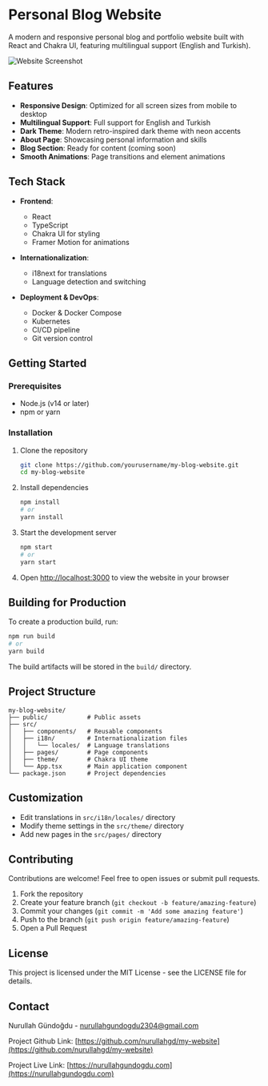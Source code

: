 # Personal Blog Website

A modern and responsive personal blog and portfolio website built with React and Chakra UI, featuring multilingual support (English and Turkish).

![Website Screenshot](https://hizliresim.com/b8aamxt.png)

## Features

- **Responsive Design**: Optimized for all screen sizes from mobile to desktop
- **Multilingual Support**: Full support for English and Turkish
- **Dark Theme**: Modern retro-inspired dark theme with neon accents
- **About Page**: Showcasing personal information and skills
- **Blog Section**: Ready for content (coming soon)
- **Smooth Animations**: Page transitions and element animations

## Tech Stack

- **Frontend**:
  - React
  - TypeScript
  - Chakra UI for styling
  - Framer Motion for animations
  
- **Internationalization**:
  - i18next for translations
  - Language detection and switching

- **Deployment & DevOps**:
  - Docker & Docker Compose
  - Kubernetes
  - CI/CD pipeline
  - Git version control

## Getting Started

### Prerequisites

- Node.js (v14 or later)
- npm or yarn

### Installation

1. Clone the repository
   ```bash
   git clone https://github.com/yourusername/my-blog-website.git
   cd my-blog-website
   ```

2. Install dependencies
   ```bash
   npm install
   # or
   yarn install
   ```

3. Start the development server
   ```bash
   npm start
   # or
   yarn start
   ```

4. Open [http://localhost:3000](http://localhost:3000) to view the website in your browser

## Building for Production

To create a production build, run:
```bash
npm run build
# or
yarn build
```

The build artifacts will be stored in the `build/` directory.

## Project Structure

```
my-blog-website/
├── public/           # Public assets
├── src/
│   ├── components/   # Reusable components
│   ├── i18n/         # Internationalization files
│   │   └── locales/  # Language translations
│   ├── pages/        # Page components
│   ├── theme/        # Chakra UI theme
│   └── App.tsx       # Main application component
└── package.json      # Project dependencies
```

## Customization

- Edit translations in `src/i18n/locales/` directory
- Modify theme settings in the `src/theme/` directory
- Add new pages in the `src/pages/` directory

## Contributing

Contributions are welcome! Feel free to open issues or submit pull requests.

1. Fork the repository
2. Create your feature branch (`git checkout -b feature/amazing-feature`)
3. Commit your changes (`git commit -m 'Add some amazing feature'`)
4. Push to the branch (`git push origin feature/amazing-feature`)
5. Open a Pull Request

## License

This project is licensed under the MIT License - see the LICENSE file for details.

## Contact

Nurullah Gündoğdu - nurullahgundogdu2304@gmail.com

Project Github Link: [https://github.com/nurullahgd/my-website](https://github.com/nurullahgd/my-website)

Project Live Link: [https://nurullahgundogdu.com](https://nurullahgundogdu.com)
